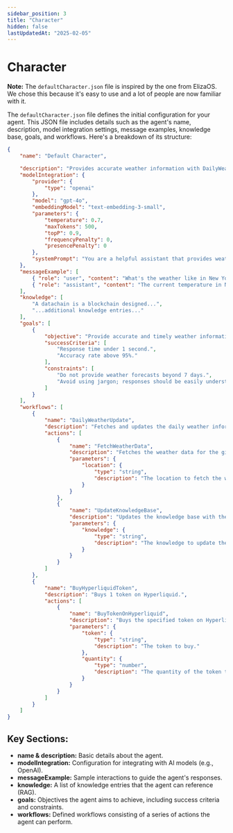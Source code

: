 ```yaml
---
sidebar_position: 3
title: "Character"
hidden: false
lastUpdatedAt: "2025-02-05"
---
```


# Character

**Note:** The `defaultCharacter.json` file is inspired by the one from ElizaOS. We chose this because it's easy to use and a lot of people are now familiar with it.

The `defaultCharacter.json` file defines the initial configuration for your agent. This JSON file includes details such as the agent's name, description, model integration settings, message examples, knowledge base, goals, and workflows. Here's a breakdown of its structure:

```json
{
    "name": "Default Character",

    "description": "Provides accurate weather information with DailyWeatherUpdate workflow and interacts with financial markets on Hyperliquid.",
    "modelIntegration": {
        "provider": {
            "type": "openai"
        },
        "model": "gpt-4o",
        "embeddingModel": "text-embedding-3-small",
        "parameters": {
            "temperature": 0.7,
            "maxTokens": 500,
            "topP": 0.9,
            "frequencyPenalty": 0,
            "presencePenalty": 0
        },
        "systemPrompt": "You are a helpful assistant that provides weather information and can interact with financial markets."
    },
    "messageExample": [
        { "role": "user", "content": "What's the weather like in New York today?" },
        { "role": "assistant", "content": "The current temperature in New York is 15°C with clear skies." }
    ],
    "knowledge": [
        "A datachain is a blockchain designed...",
        "...additional knowledge entries..." 
    ],
    "goals": [
        {
            "objective": "Provide accurate and timely weather information with DailyWeatherUpdate workflow and manage token purchases on Hyperliquid with BuyHyperliquidToken workflow.",
            "successCriteria": [
                "Response time under 1 second.",
                "Accuracy rate above 95%."
            ],
            "constraints": [
                "Do not provide weather forecasts beyond 7 days.",
                "Avoid using jargon; responses should be easily understandable."
            ]
        }
    ],
    "workflows": [
        {
            "name": "DailyWeatherUpdate",
            "description": "Fetches and updates the daily weather information.",
            "actions": [
                {
                    "name": "FetchWeatherData",
                    "description": "Fetches the weather data for the given location.",
                    "parameters": {
                        "location": {
                            "type": "string",
                            "description": "The location to fetch the weather data for."
                        }
                    }
                },
                {
                    "name": "UpdateKnowledgeBase",
                    "description": "Updates the knowledge base with the new weather data.",
                    "parameters": {
                        "knowledge": {
                            "type": "string",
                            "description": "The knowledge to update the knowledge base with."
                        }
                    }
                }
            ]
        },
        {
            "name": "BuyHyperliquidToken",
            "description": "Buys 1 token on Hyperliquid.",
            "actions": [
                {
                    "name": "BuyTokenOnHyperliquid",
                    "description": "Buys the specified token on Hyperliquid.",
                    "parameters": {
                        "token": {
                            "type": "string",
                            "description": "The token to buy."
                        },
                        "quantity": {
                            "type": "number",
                            "description": "The quantity of the token to buy."
                        }
                    }
                }
            ]
        }
    ]
}
```


## Key Sections:

- **name & description:** Basic details about the agent.
- **modelIntegration:** Configuration for integrating with AI models (e.g., OpenAI).
- **messageExample:** Sample interactions to guide the agent's responses.
- **knowledge:** A list of knowledge entries that the agent can reference (RAG).
- **goals:** Objectives the agent aims to achieve, including success criteria and constraints.
- **workflows:** Defined workflows consisting of a series of actions the agent can perform.
